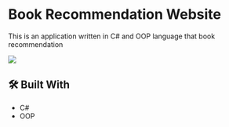 # Book Recommendation Website

This is an application written in C# and OOP language that book recommendation 

<image src ="https://hizliresim.com/5b0priw">

## 🛠️ Built With
- C#
- OOP

